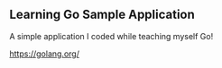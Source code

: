 ## Learning Go Sample Application

A simple application I coded while teaching myself Go!

https://golang.org/
